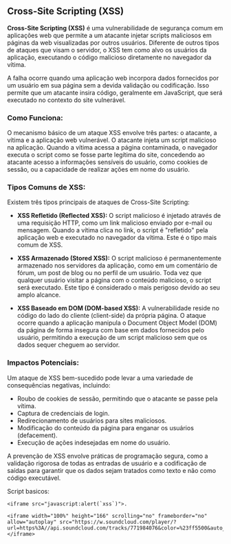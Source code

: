 ## Cross-Site Scripting (XSS)

**Cross-Site Scripting (XSS)** é uma vulnerabilidade de segurança comum em aplicações web que permite a um atacante injetar scripts maliciosos em páginas da web visualizadas por outros usuários. Diferente de outros tipos de ataques que visam o servidor, o XSS tem como alvo os usuários da aplicação, executando o código malicioso diretamente no navegador da vítima.

A falha ocorre quando uma aplicação web incorpora dados fornecidos por um usuário em sua página sem a devida validação ou codificação. Isso permite que um atacante insira código, geralmente em JavaScript, que será executado no contexto do site vulnerável.

### Como Funciona:

O mecanismo básico de um ataque XSS envolve três partes: o atacante, a vítima e a aplicação web vulnerável. O atacante injeta um script malicioso na aplicação. Quando a vítima acessa a página contaminada, o navegador executa o script como se fosse parte legítima do site, concedendo ao atacante acesso a informações sensíveis do usuário, como cookies de sessão, ou a capacidade de realizar ações em nome do usuário.

### Tipos Comuns de XSS:

Existem três tipos principais de ataques de Cross-Site Scripting:

* **XSS Refletido (Reflected XSS):** O script malicioso é injetado através de uma requisição HTTP, como um link malicioso enviado por e-mail ou mensagem. Quando a vítima clica no link, o script é "refletido" pela aplicação web e executado no navegador da vítima. Este é o tipo mais comum de XSS.

* **XSS Armazenado (Stored XSS):** O script malicioso é permanentemente armazenado nos servidores da aplicação, como em um comentário de fórum, um post de blog ou no perfil de um usuário. Toda vez que qualquer usuário visitar a página com o conteúdo malicioso, o script será executado. Este tipo é considerado o mais perigoso devido ao seu amplo alcance.

* **XSS Baseado em DOM (DOM-based XSS):** A vulnerabilidade reside no código do lado do cliente (client-side) da própria página. O ataque ocorre quando a aplicação manipula o Document Object Model (DOM) da página de forma insegura com base em dados fornecidos pelo usuário, permitindo a execução de um script malicioso sem que os dados sequer cheguem ao servidor.

### Impactos Potenciais:

Um ataque de XSS bem-sucedido pode levar a uma variedade de consequências negativas, incluindo:

* Roubo de cookies de sessão, permitindo que o atacante se passe pela vítima.
* Captura de credenciais de login.
* Redirecionamento de usuários para sites maliciosos.
* Modificação do conteúdo da página para enganar os usuários (defacement).
* Execução de ações indesejadas em nome do usuário.

A prevenção de XSS envolve práticas de programação segura, como a validação rigorosa de todas as entradas de usuário e a codificação de saídas para garantir que os dados sejam tratados como texto e não como código executável.



Script basicos:

```
<iframe src="javascript:alert(`xss`)">.
```
 
```
<iframe width="100%" height="166" scrolling="no" frameborder="no" allow="autoplay" src="https://w.soundcloud.com/player/?url=https%3A//api.soundcloud.com/tracks/771984076&color=%23ff5500&auto_play=true&hide_related=false&show_comments=true&show_user=true&show_reposts=false&show_teaser=true"></iframe>
```